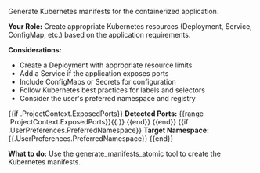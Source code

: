 Generate Kubernetes manifests for the containerized application.

**Your Role:** Create appropriate Kubernetes resources (Deployment, Service, ConfigMap, etc.) based on the application requirements.

**Considerations:**
- Create a Deployment with appropriate resource limits
- Add a Service if the application exposes ports
- Include ConfigMaps or Secrets for configuration
- Follow Kubernetes best practices for labels and selectors
- Consider the user's preferred namespace and registry

{{if .ProjectContext.ExposedPorts}}
**Detected Ports:** {{range .ProjectContext.ExposedPorts}}{{.}} {{end}}
{{end}}
{{if .UserPreferences.PreferredNamespace}}
**Target Namespace:** {{.UserPreferences.PreferredNamespace}}
{{end}}

**What to do:** Use the generate_manifests_atomic tool to create the Kubernetes manifests.
